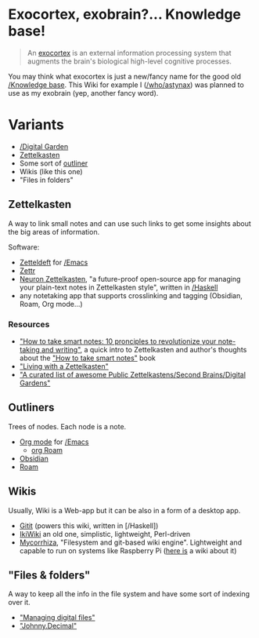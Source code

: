 # Exocortex, exobrain?... Knowledge base!

> An [exocortex](https://transhumanism.fandom.com/wiki/Exocortex) is an external information processing system that augments the brain's biological high-level cognitive processes.

You may think what exocortex is just a new/fancy name for the good old [/Knowledge base](). This Wiki for example I ([/who/astynax]()) was planned to use as my exobrain (yep, another fancy word).

# Variants

- [/Digital Garden]()
- [Zettelkasten](https://zettelkasten.de/posts/overview/)
- Some sort of [outliner](https://en.wikipedia.org/wiki/Outliner)
- Wikis (like this one)
- "Files in folders"

## Zettelkasten

A way to link small notes and can use such links to get some insights about the big areas of information.

Software:

- [Zetteldeft](https://github.com/EFLS/zetteldeft) for [/Emacs]()
- [Zettr](https://www.zettlr.com/)
- [Neuron Zettelkasten](https://neuron.zettel.page/), "a future-proof open-source app for managing your plain-text notes in Zettelkasten style", written in [/Haskell]()
- any notetaking app that supports crosslinking and tagging (Obsidian, Roam, Org mode...)

### Resources

- ["How to take smart notes: 10 pronciples to revolutionize your note-taking and writing"](https://fortelabs.co/blog/how-to-take-smart-notes), a quick intro to Zettelkasten and author's thoughts about the ["How to take smart notes"](https://www.goodreads.com/book/show/34507927-how-to-take-smart-notes) book
- ["Living with a Zettelkasten"](https://omxi.se/2015-06-21-living-with-a-zettelkasten.html)
- ["A curated list of awesome Public Zettelkastens/Second Brains/Digital Gardens"](https://github.com/KasperZutterman/Second-Brain)

## Outliners

Trees of nodes. Each node is a note.

- [Org mode](https://orgmode.org/) for [/Emacs]()
  - [org Roam](https://www.orgroam.com)
- [Obsidian](https://obsidian.md/)
- [Roam](https://roamresearch.com/)

## Wikis

Usually, Wiki is a Web-app but it can be also in a form of a desktop app.

- [Gitit](https://hackage.haskell.org/package/gitit) (powers this wiki, written in [/Haskell])
- [IkiWiki](https://ikiwiki.info) an old one, simplistic, lightweight, Perl-driven
- [Mycorrhiza](https://github.com/bouncepaw/mycorrhiza), "Filesystem and git-based wiki engine". Lightweight and capable to run on systems like Raspberry Pi ([here is](https://mycorrhiza.lesarbr.es/page/home) a wiki about it)

## "Files & folders"

A way to keep all the info in the file system and have some sort of indexing over it.

- ["Managing digital files"](https://karl-voit.at/managing-digital-photographs/)
- ["Johnny.Decimal"](https://johnnydecimal.com/)
